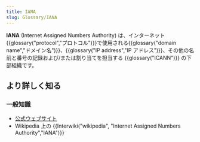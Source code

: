 ```yaml
---
title: IANA
slug: Glossary/IANA
---
```


**IANA** (Internet Assigned Numbers Authority) は、インターネット{{glossary("protocol","プロトコル")}}で使用される{{glossary("domain name","ドメイン名")}}、{{glossary("IP address","IP アドレス")}}、その他の名前と番号の記録および/または割り当てを担当する {{glossary("ICANN")}} の下部組織です。

## より詳しく知る

### 一般知識

- [公式ウェブサイト](https://www.iana.org/)
- Wikipedia 上の {{Interwiki("wikipedia", "Internet Assigned Numbers Authority","IANA")}}
